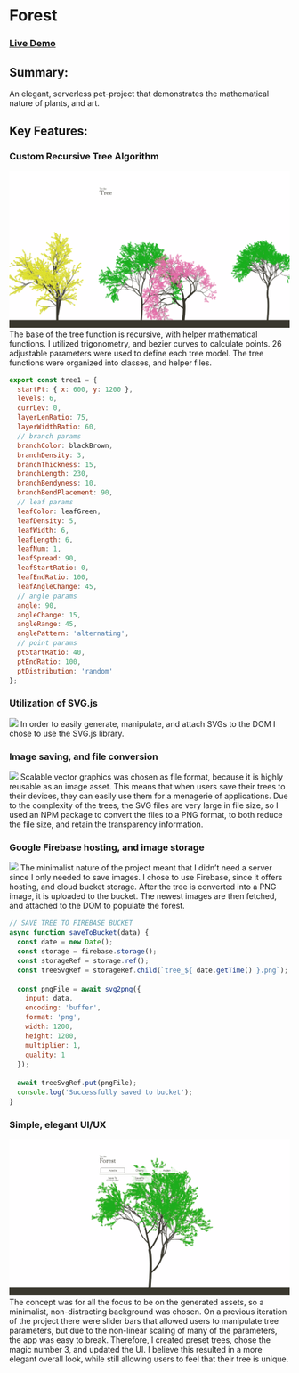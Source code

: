 # Forest
### [Live Demo](https://forest-d0bd9.firebaseapp.com/ "Live link of Forest")



## Summary:
An elegant, serverless pet-project that demonstrates the mathematical nature of plants, and art. 

## Key Features:

### Custom Recursive Tree Algorithm
![](demo/forest_lineup.png)
The base of the tree function is recursive, with helper mathematical functions. I utilized trigonometry, and bezier curves to calculate points. 26 adjustable parameters were used to define each tree model. The tree functions were organized into classes, and helper files. 
``` javascript
export const tree1 = {
  startPt: { x: 600, y: 1200 },
  levels: 6,
  currLev: 0,
  layerLenRatio: 75,
  layerWidthRatio: 60,
  // branch params
  branchColor: blackBrown,
  branchDensity: 3,
  branchThickness: 15,
  branchLength: 230,
  branchBendyness: 10,
  branchBendPlacement: 90,
  // leaf params
  leafColor: leafGreen,
  leafDensity: 5,
  leafWidth: 6,
  leafLength: 6,
  leafNum: 1,
  leafSpread: 90,
  leafStartRatio: 0,
  leafEndRatio: 100,
  leafAngleChange: 45,
  // angle params
  angle: 90,
  angleChange: 15,
  angleRange: 45,
  anglePattern: 'alternating',
  // point params
  ptStartRatio: 40,
  ptEndRatio: 100,
  ptDistribution: 'random'
};
```

### Utilization of SVG.js 
![](demo/tree.svg)
In order to easily generate, manipulate, and attach SVGs to the DOM I chose to use the SVG.js library. 

### Image saving, and file conversion
![](demo/forest_save_tree.gif)
Scalable vector graphics was chosen as file format, because it is highly reusable as an image asset. This means that when users save their trees to their devices, they can easily use them for a menagerie of applications. Due to the complexity of the trees, the SVG files are very large in file size, so I used an NPM package to convert the files to a PNG format, to both reduce the file size, and retain the transparency information. 

### Google Firebase hosting, and image storage
![](demo/forest_scroll.gif)
The minimalist nature of the project meant that I didn’t need a server since I only needed to save images. I chose to use Firebase, since it offers hosting, and cloud bucket storage. After the tree is converted into a PNG image, it is uploaded to the bucket. The newest images are then fetched, and attached to the DOM to populate the forest.
``` javascript
// SAVE TREE TO FIREBASE BUCKET
async function saveToBucket(data) {
  const date = new Date();
  const storage = firebase.storage();
  const storageRef = storage.ref();
  const treeSvgRef = storageRef.child(`tree_${ date.getTime() }.png`);

  const pngFile = await svg2png({
    input: data,
    encoding: 'buffer',
    format: 'png',
    width: 1200,
    height: 1200,
    multiplier: 1,
    quality: 1
  });

  await treeSvgRef.put(pngFile);
  console.log('Successfully saved to bucket');
}
```

### Simple, elegant UI/UX
![](demo/forest_main.png)
The concept was for all the focus to be on the generated assets, so a minimalist, non-distracting background was chosen. On a previous iteration of the project there were slider bars that allowed users to manipulate tree parameters, but due to the non-linear scaling of many of the parameters, the app was easy to break. Therefore, I created preset trees, chose the magic number 3, and updated the UI. I believe this resulted in a more elegant overall look, while still allowing users to feel that their tree is unique. 
